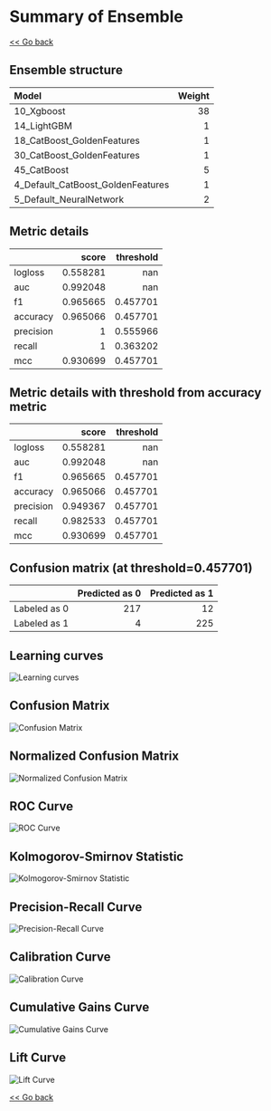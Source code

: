# Summary of Ensemble

[<< Go back](../README.md)


## Ensemble structure
| Model                             |   Weight |
|:----------------------------------|---------:|
| 10_Xgboost                        |       38 |
| 14_LightGBM                       |        1 |
| 18_CatBoost_GoldenFeatures        |        1 |
| 30_CatBoost_GoldenFeatures        |        1 |
| 45_CatBoost                       |        5 |
| 4_Default_CatBoost_GoldenFeatures |        1 |
| 5_Default_NeuralNetwork           |        2 |

## Metric details
|           |    score |   threshold |
|:----------|---------:|------------:|
| logloss   | 0.558281 |  nan        |
| auc       | 0.992048 |  nan        |
| f1        | 0.965665 |    0.457701 |
| accuracy  | 0.965066 |    0.457701 |
| precision | 1        |    0.555966 |
| recall    | 1        |    0.363202 |
| mcc       | 0.930699 |    0.457701 |


## Metric details with threshold from accuracy metric
|           |    score |   threshold |
|:----------|---------:|------------:|
| logloss   | 0.558281 |  nan        |
| auc       | 0.992048 |  nan        |
| f1        | 0.965665 |    0.457701 |
| accuracy  | 0.965066 |    0.457701 |
| precision | 0.949367 |    0.457701 |
| recall    | 0.982533 |    0.457701 |
| mcc       | 0.930699 |    0.457701 |


## Confusion matrix (at threshold=0.457701)
|              |   Predicted as 0 |   Predicted as 1 |
|:-------------|-----------------:|-----------------:|
| Labeled as 0 |              217 |               12 |
| Labeled as 1 |                4 |              225 |

## Learning curves
![Learning curves](learning_curves.png)
## Confusion Matrix

![Confusion Matrix](confusion_matrix.png)


## Normalized Confusion Matrix

![Normalized Confusion Matrix](confusion_matrix_normalized.png)


## ROC Curve

![ROC Curve](roc_curve.png)


## Kolmogorov-Smirnov Statistic

![Kolmogorov-Smirnov Statistic](ks_statistic.png)


## Precision-Recall Curve

![Precision-Recall Curve](precision_recall_curve.png)


## Calibration Curve

![Calibration Curve](calibration_curve_curve.png)


## Cumulative Gains Curve

![Cumulative Gains Curve](cumulative_gains_curve.png)


## Lift Curve

![Lift Curve](lift_curve.png)



[<< Go back](../README.md)
